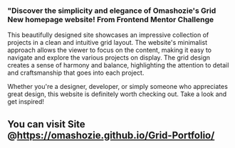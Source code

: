 ### "Discover the simplicity and elegance of Omashozie's Grid New homepage website! From Frontend Mentor Challenge 
This beautifully designed site showcases an impressive collection of projects in a clean and intuitive grid layout.
The website's minimalist approach allows the viewer to focus on the content, 
making it easy to navigate and explore the various projects on display. 
The grid design creates a sense of harmony and balance, 
highlighting the attention to detail and craftsmanship that goes into each project.

Whether you're a designer, developer, or simply someone who appreciates great design, this website is definitely worth checking out. 
Take a look and get inspired!

## You can visit Site @https://omashozie.github.io/Grid-Portfolio/
